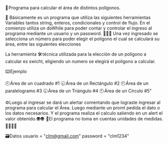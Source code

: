 📖 Programa para calcular el área de distintos polígonos. 

💾 Básicamente es un programa que utiliza las siguientes herramientas 
Variables tantos string, enteros, condicionales y control de flujo. 
En el comienzo utiliza un doWhile para poder contar y controlar el ingreso al programa mediante un usuario y un password.
👩🏻‍💻 Una vez ingresado se selecciona un número para poder elegir el polígono el cual se calculará su área, entre las siguientes elecciones

La herramienta 🛠️ técnica utilizada para la elección de un polígono a calcular es swicht, eligiendo un numero se elegirá el polígono a calcular.

⌨️ Ejemplo

🕗 Área de un cuadrado #1 
🕣 Área de un Rectángulo #2
🕘 Área de un paralelogramo #3
🕤 Área de un Triángulo #4 
🕙 Área de un Círculo #5"

⚙️Luego al ingresar se dará un alertar comentando que lograste ingresar al programa para calcular el Área.
Luego mediante un promt pedida el dato o los datos necesarios. Y el programa realiza el calculo saliendo en un alert el valor obtenido.👽👽 
📏El programa no toma en cuentas unidades de medidas.🖖🏼🖖🏼 


🗃️Datos 
usuario = "clm@gmail.com"
password = "clm1234"